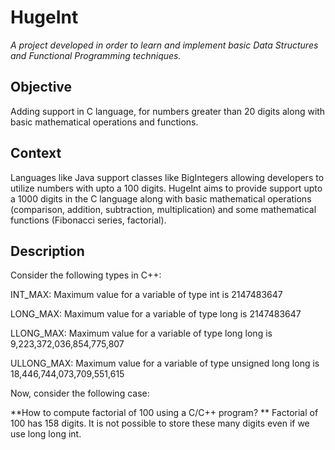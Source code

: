 # HugeInt


_A project developed in order to learn and implement basic Data Structures and Functional Programming techniques._

## Objective
Adding support in C language, for numbers greater than 20 digits along with basic mathematical operations and functions.

## Context
Languages like Java support classes like BigIntegers allowing developers to utilize numbers with upto a 100 digits. HugeInt aims to provide support upto a 1000 digits in the C language along with basic mathematical operations (comparison, addition, subtraction, multiplication) and some mathematical functions (Fibonacci series, factorial).


## Description
Consider the following types in C++: 

INT_MAX: 	Maximum value for a variable of type int is 2147483647

LONG_MAX:	Maximum value for a variable of type long is 2147483647

LLONG_MAX: Maximum value for a variable of type long long is 9,223,372,036,854,775,807

ULLONG_MAX: Maximum value for a variable of type unsigned long long is 18,446,744,073,709,551,615

Now, consider the following case: 

**How to compute factorial of 100 using a C/C++ program? **
Factorial of 100 has 158 digits. It is not possible to store these many digits even if we use long long int.

